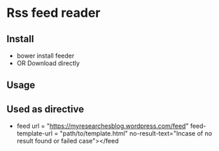 # Rss feed reader
## Install
 - bower install feeder
 - OR Download directly

## Usage
  ## Used as directive
  -  feed url = "https://myresearchesblog.wordpress.com/feed" feed-template-url = "path/to/template.html" no-result-text="Incase of no result found or failed case"></feed
  
